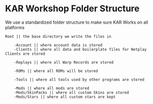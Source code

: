 # KAR Workshop Folder Structure

We use a standardized folder structure to make sure KAR Works on all platforms

```
Root || the base directory we write the files in

    -Account || where account data is stored
    -Clients || where all data and boilerplate files for Netplay Clients are stored
    
    -Replays || where all Warp Records are stored

    -ROMs || where all ROMs will be stored

    -Tools || where all tools used by other programs are stored
    
    -Mods || where all mods are stored
    -Mods/SkinPacks || where all custom Skins are stored
    -Mods/Stars || where all custom stars are kept
```